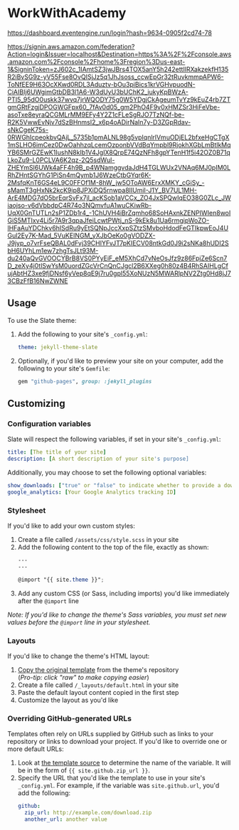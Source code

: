 # WorkWithAcademy


https://dashboard.eventengine.run/login?hash=9634-0905f2cd74-78



https://signin.aws.amazon.com/federation?Action=login&Issuer=localhost&Destination=https%3A%2F%2Fconsole.aws.amazon.com%2Fconsole%2Fhome%3Fregion%3Dus-east-1&SigninToken=zJ602c_1IAmtSZ3jwJBrs4TOX5anY5h242ettIlRXakzekfH135R2iBvSG9z-yV55Fse8OvQISjJz5q1JhJsoss_ccwEpGr32tRuvkmmpAPW6-ToNfEE9H63OcXKwd0RDL3Aduztv-bOu3piBics1krVGHvpuodN-CiAIBIj6UWgimGtbDB3l1A6-W3dUyU3bUChK2_iukyKpBWzA-PTI5_95dO0uskk37wvq7jrWQODY75g0W5YDgjCkAgeumTvYz9kEuZ4rb7ZTgmGRtFzgjDPOGWGFpx60_7fAv0d05_gm2PhO4F9v0xHMZSr3HiFeVbe-asoTxe8eyraQCGMLrMM9EFy4Y2Z1cFLeSgRJO7TzNQf-be-R2K5VwwEvNjv7dSzBHnmsI2_x6p4oADirNaIn7y-D3ZGpRdav-sNkCgeK75s-0RWGhIcpeokbvQAjL_5735b1pmALNL98g5vpIqnlrlVmuODjEL2bfxeHgCTgX1mSLHO6imCez0DwOahhzqLcemOzponbVVdBqYmpbl9RjokhXGbLmBtlkMqYB6SMrGZEwK1IushN8kIb1V4JgIX8QrpE74QzNFh8gpYTenH1f5i42OZ0B71qLkoZu9-L0PCLVA6K2qz-2Q5sdWul-ZHEYmSl6UWk4aFF4h9B_p4WNamggvdaJdH4TGLWUx2VNAq6MJ0pIM0LRhZHntSGYhG1PiSn4mQymb1J6WzeCtbGYqr6K-2MsfqKnT6GS4eL9C0FFOf1M-8hW_jw5OToAW6ErxXMKY_cGiSy_-sMamT3gHxNk2kcK9ip8JPXiDQ5rnwpa8lIUmiI-J1Y_BV7UL1MH-ArE4MDG7dO5brEqrSvFx7jl_acKSob1aVCCx_ZO4JxSPQwIqEO38G0ZLc_JWiaojso-v6dVbbdpC4R74o3NQmvfuA1wuCKiwRb-UqX0GnTUTLn2sP1ZDb1r4_-1ChUVH4iBrZqmho68SoHAxnkZENPIWIen8woIGiS5MTIxv4Li5r7A9r3qpaJfeiLcwtPWtj_nS-9kEk8u1Ua6rmgipWoZO-lHFaAuYDChkv6hISdRu9yEtSQNpJccXxpSZtzSMvboHdodFeGTIkpwEoJ4UGul2Ey7K-Mad_5VuKEINGM_yXJbOeKo0gVODZX-J9jyp_o7vrFseQBAL0dFvj39CHIYFvJT7pKIECV08ntkGd0J9i2sNKa8hUDI2SbH6UYhLm1ew7zhgTsJLt93M-du240aQvGVOOCYBrB8VS0PYyEiF_eM5XhCd7vNeOsJfz9z86FpjZe6Scn7D_zeXy4j0tlSwYsM0uordZGcVrCnQnCJgcl2B6XXeg0h80z4B4RhSAIHLgCfujAbtHZ3xe9fjDNsf6yVep8qE9j7ru0gpl55XoNUzN5MWARlpNV2Ztg0Hd8jJ73CBzFfB16NwZWNE


## Usage

To use the Slate theme:

1. Add the following to your site's `_config.yml`:

    ```yml
    theme: jekyll-theme-slate
    ```

2. Optionally, if you'd like to preview your site on your computer, add the following to your site's `Gemfile`:

    ```ruby
    gem "github-pages", group: :jekyll_plugins
    ```

## Customizing

### Configuration variables

Slate will respect the following variables, if set in your site's `_config.yml`:

```yml
title: [The title of your site]
description: [A short description of your site's purpose]
```

Additionally, you may choose to set the following optional variables:

```yml
show_downloads: ["true" or "false" to indicate whether to provide a download URL]
google_analytics: [Your Google Analytics tracking ID]
```

### Stylesheet

If you'd like to add your own custom styles:

1. Create a file called `/assets/css/style.scss` in your site
2. Add the following content to the top of the file, exactly as shown:
    ```scss
    ---
    ---

    @import "{{ site.theme }}";
    ```
3. Add any custom CSS (or Sass, including imports) you'd like immediately after the `@import` line

*Note: If you'd like to change the theme's Sass variables, you must set new values before the `@import` line in your stylesheet.*

### Layouts

If you'd like to change the theme's HTML layout:

1. [Copy the original template](https://github.com/pages-themes/slate/blob/master/_layouts/default.html) from the theme's repository<br />(*Pro-tip: click "raw" to make copying easier*)
2. Create a file called `/_layouts/default.html` in your site
3. Paste the default layout content copied in the first step
4. Customize the layout as you'd like

### Overriding GitHub-generated URLs

Templates often rely on URLs supplied by GitHub such as links to your repository or links to download your project. If you'd like to override one or more default URLs:

1. Look at [the template source](https://github.com/pages-themes/slate/blob/master/_layouts/default.html) to determine the name of the variable. It will be in the form of `{{ site.github.zip_url }}`.
2. Specify the URL that you'd like the template to use in your site's `_config.yml`. For example, if the variable was `site.github.url`, you'd add the following:
    ```yml
    github:
      zip_url: http://example.com/download.zip
      another_url: another value
    ```

